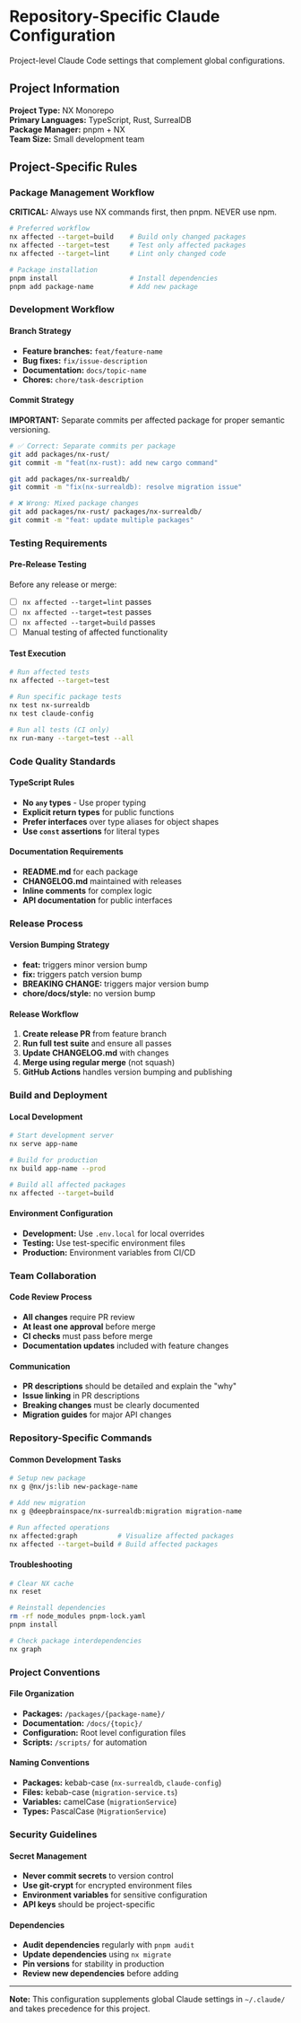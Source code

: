 # Repository-Specific Claude Configuration

Project-level Claude Code settings that complement global configurations.

## Project Information

**Project Type:** NX Monorepo  
**Primary Languages:** TypeScript, Rust, SurrealDB  
**Package Manager:** pnpm + NX  
**Team Size:** Small development team

## Project-Specific Rules

### Package Management Workflow

**CRITICAL:** Always use NX commands first, then pnpm. NEVER use npm.

```bash
# Preferred workflow
nx affected --target=build    # Build only changed packages
nx affected --target=test     # Test only affected packages
nx affected --target=lint     # Lint only changed code

# Package installation
pnpm install                  # Install dependencies
pnpm add package-name         # Add new package
```

### Development Workflow

#### Branch Strategy

- **Feature branches:** `feat/feature-name`
- **Bug fixes:** `fix/issue-description`
- **Documentation:** `docs/topic-name`
- **Chores:** `chore/task-description`

#### Commit Strategy

**IMPORTANT:** Separate commits per affected package for proper semantic
versioning.

```bash
# ✅ Correct: Separate commits per package
git add packages/nx-rust/
git commit -m "feat(nx-rust): add new cargo command"

git add packages/nx-surrealdb/
git commit -m "fix(nx-surrealdb): resolve migration issue"

# ❌ Wrong: Mixed package changes
git add packages/nx-rust/ packages/nx-surrealdb/
git commit -m "feat: update multiple packages"
```

### Testing Requirements

#### Pre-Release Testing

Before any release or merge:

- [ ] `nx affected --target=lint` passes
- [ ] `nx affected --target=test` passes
- [ ] `nx affected --target=build` passes
- [ ] Manual testing of affected functionality

#### Test Execution

```bash
# Run affected tests
nx affected --target=test

# Run specific package tests
nx test nx-surrealdb
nx test claude-config

# Run all tests (CI only)
nx run-many --target=test --all
```

### Code Quality Standards

#### TypeScript Rules

- **No `any` types** - Use proper typing
- **Explicit return types** for public functions
- **Prefer interfaces** over type aliases for object shapes
- **Use `const` assertions** for literal types

#### Documentation Requirements

- **README.md** for each package
- **CHANGELOG.md** maintained with releases
- **Inline comments** for complex logic
- **API documentation** for public interfaces

### Release Process

#### Version Bumping Strategy

- **feat:** triggers minor version bump
- **fix:** triggers patch version bump
- **BREAKING CHANGE:** triggers major version bump
- **chore/docs/style:** no version bump

#### Release Workflow

1. **Create release PR** from feature branch
2. **Run full test suite** and ensure all passes
3. **Update CHANGELOG.md** with changes
4. **Merge using regular merge** (not squash)
5. **GitHub Actions** handles version bumping and publishing

### Build and Deployment

#### Local Development

```bash
# Start development server
nx serve app-name

# Build for production
nx build app-name --prod

# Build all affected packages
nx affected --target=build
```

#### Environment Configuration

- **Development:** Use `.env.local` for local overrides
- **Testing:** Use test-specific environment files
- **Production:** Environment variables from CI/CD

### Team Collaboration

#### Code Review Process

- **All changes** require PR review
- **At least one approval** before merge
- **CI checks** must pass before merge
- **Documentation updates** included with feature changes

#### Communication

- **PR descriptions** should be detailed and explain the "why"
- **Issue linking** in PR descriptions
- **Breaking changes** must be clearly documented
- **Migration guides** for major API changes

### Repository-Specific Commands

#### Common Development Tasks

```bash
# Setup new package
nx g @nx/js:lib new-package-name

# Add new migration
nx g @deepbrainspace/nx-surrealdb:migration migration-name

# Run affected operations
nx affected:graph          # Visualize affected packages
nx affected --target=build # Build affected packages
```

#### Troubleshooting

```bash
# Clear NX cache
nx reset

# Reinstall dependencies
rm -rf node_modules pnpm-lock.yaml
pnpm install

# Check package interdependencies
nx graph
```

### Project Conventions

#### File Organization

- **Packages:** `/packages/{package-name}/`
- **Documentation:** `/docs/{topic}/`
- **Configuration:** Root level configuration files
- **Scripts:** `/scripts/` for automation

#### Naming Conventions

- **Packages:** kebab-case (`nx-surrealdb`, `claude-config`)
- **Files:** kebab-case (`migration-service.ts`)
- **Variables:** camelCase (`migrationService`)
- **Types:** PascalCase (`MigrationService`)

### Security Guidelines

#### Secret Management

- **Never commit secrets** to version control
- **Use git-crypt** for encrypted environment files
- **Environment variables** for sensitive configuration
- **API keys** should be project-specific

#### Dependencies

- **Audit dependencies** regularly with `pnpm audit`
- **Update dependencies** using `nx migrate`
- **Pin versions** for stability in production
- **Review new dependencies** before adding

---

**Note:** This configuration supplements global Claude settings in `~/.claude/`
and takes precedence for this project.
